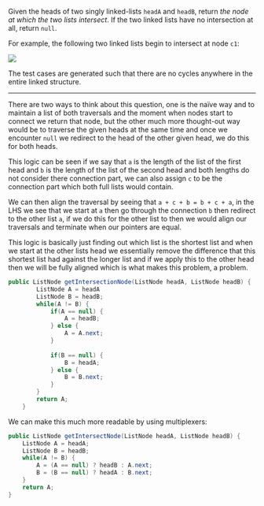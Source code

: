Given the heads of two singly linked-lists `headA` and `headB`, return _the node at which the two lists intersect_. If the two linked lists have no intersection at all, return `null`.

For example, the following two linked lists begin to intersect at node `c1`:

![](https://assets.leetcode.com/uploads/2021/03/05/160_statement.png)

The test cases are generated such that there are no cycles anywhere in the entire linked structure.
***
There are two ways to think about this question, one is the naïve way and to maintain a list of both traversals and the moment when nodes start to connect we return that node, but the other much more thought-out way would be to traverse the given heads at the same time and once we encounter `null` we redirect to the head of the other given head, we do this for both heads.

This logic can be seen if we say that `a` is the length of the list of the first head and `b` is the length of the list of the second head and both lengths do not consider there connection part, we can also assign `c` to be the connection part which both full lists would contain.

We can then align the traversal by seeing that `a + c + b = b + c + a`, in the LHS we see that we start at `a` then go through the connection `b` then redirect to the other list `a`, if we do this for the other list to then we would align our traversals and terminate when our pointers are equal. 

This logic is basically just finding out which list is the shortest list and when we start at the other lists head we essentially remove the difference that this shortest list had against the longer list and if we apply this to the other head then we will be fully aligned which is what makes this problem, a problem.
```java
public ListNode getIntersectionNode(ListNode headA, ListNode headB) {
        ListNode A = headA
        ListNode B = headB;
        while(A != B) {
            if(A == null) {
                A = headB;
            } else {
                A = A.next;
            }
  
            if(B == null) {
                B = headA;
            } else {
                B = B.next;
            }
        }
        return A;
    }
```
We can make this much more readable by using multiplexers:
```java
public ListNode getIntersectNode(ListNode headA, ListNode headB) {
	ListNode A = headA;
	ListNode B = headB;
	while(A != B) {
		A = (A == null) ? headB : A.next;
		B = (B == null) ? headA : B.next;
	}
	return A;
}
```

